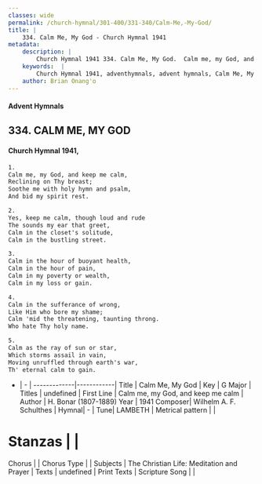 ```yaml
---
classes: wide
permalink: /church-hymnal/301-400/331-340/Calm-Me,-My-God/
title: |
    334. Calm Me, My God - Church Hymnal 1941
metadata:
    description: |
        Church Hymnal 1941 334. Calm Me, My God.  Calm me, my God, and keep me calm,  Reclining on Thy breast;  Soothe me with holy hymn and psalm,  And bid my spirit rest. 
    keywords:  |
        Church Hymnal 1941, adventhymnals, advent hymnals, Calm Me, My God, Calm me, my God, and keep me calm. 
    author: Brian Onang'o
---
```


#### Advent Hymnals
## 334. CALM ME, MY GOD
####  Church Hymnal 1941,

```txt
1.
Calm me, my God, and keep me calm, 
Reclining on Thy breast; 
Soothe me with holy hymn and psalm, 
And bid my spirit rest. 

2.
Yes, keep me calm, though loud and rude 
The sounds my ear that greet, 
Calm in the closet's solitude, 
Calm in the bustling street. 

3.
Calm in the hour of buoyant health, 
Calm in the hour of pain, 
Calm in my poverty or wealth, 
Calm in my loss or gain. 

4.
Calm in the sufferance of wrong, 
Like Him who bore my shame; 
Calm 'mid the threatening, taunting throng. 
Who hate Thy holy name. 

5.
Calm as the ray of sun or star, 
Which storms assail in vain, 
Moving unruffled through earth's war, 
Th' eternal calm to gain.

```

- |   -  |
-------------|------------|
Title | Calm Me, My God |
Key | G Major |
Titles | undefined |
First Line | Calm me, my God, and keep me calm |
Author | H. Bonar (1807-1889)
Year | 1941
Composer| Wilhelm A. F. Schulthes |
Hymnal|  - |
Tune| LAMBETH |
Metrical pattern | |
# Stanzas |  |
Chorus |  |
Chorus Type |  |
Subjects | The Christian Life: Meditation and Prayer |
Texts | undefined |
Print Texts | 
Scripture Song |  |
    
